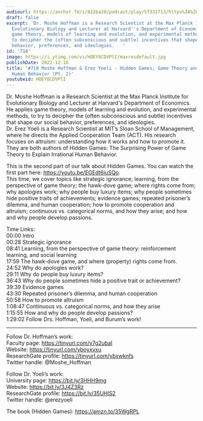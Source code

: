```yaml
---
audiourl: https://anchor.fm/s/822ba20/podcast/play/57332713/https%3A%2F%2Fd3ctxlq1ktw2nl.cloudfront.net%2Fstaging%2F2022-8-9%2Fa07b146a-acac-50b7-4619-861b32bff486.m4a
draft: false
excerpt: 'Dr. Moshe Hoffman is a Research Scientist at the Max Planck Institute for
  Evolutionary Biology and Lecturer at Harvard''s Department of Economics. He applies
  game theory, models of learning and evolution, and experimental methods, to try
  to decipher the (often subconscious and subtle) incentives that shape our social
  behavior, preferences, and ideologies.   '
id: '718'
image: https://i.ytimg.com/vi/HOEY8CDVPlI/maxresdefault.jpg
publishDate: 2022-12-16
title: '#718 Moshe Hoffman & Erez Yoeli - Hidden Games; Game Theory and Irrational
  Human Behavior (Pt. 2)'
youtubeid: HOEY8CDVPlI
---
```

<div class="timelinks">

Dr. Moshe Hoffman is a Research Scientist at the Max Planck Institute for Evolutionary Biology and Lecturer at Harvard's Department of Economics. He applies game theory, models of learning and evolution, and experimental methods, to try to decipher the (often subconscious and subtle) incentives that shape our social behavior, preferences, and ideologies.   
Dr. Erez Yoeli is a Research Scientist at MIT’s Sloan School of Management, where he directs the Applied Cooperation Team (ACT). His research focuses on altruism: understanding how it works and how to promote it.   
They are both authors of Hidden Games: The Surprising Power of Game Theory to Explain Irrational Human Behavior.

This is the second part of our talk about Hidden Games. You can watch the first part here: https://youtu.be/EGEdt6iuSQo.  
This time, we cover topics like strategic ignorance; learning, from the perspective of game theory; the hawk-dove game; where rights come from; why apologies work; why people buy luxury items; why people sometimes hide positive traits of achievements; evidence games; repeated prisoner’s dilemma, and human cooperation; how to promote cooperation and altruism; continuous vs. categorical norms, and how they arise; and how and why people develop passions.



Time Links:  
<time>00:00</time> Intro  
<time>00:28</time> Strategic ignorance  
<time>08:41</time> Learning, from the perspective of game theory: reinforcement learning, and social learning  
<time>17:59</time> The hawk-dove game, and where (property) rights come from.  
<time>24:52</time> Why do apologies work?  
<time>29:11</time> Why do people buy luxury items?  
<time>36:43</time> Why do people sometimes hide a positive trait or achievement?  
<time>39:39</time> Evidence games  
<time>43:30</time> Repeated prisoner’s dilemma, and human cooperation  
<time>50:58</time> How to promote altruism  
<time>1:08:47</time> Continuous vs. categorical norms, and how they arise  
<time>1:15:55</time> How and why do people develop passions?  
<time>1:29:02</time> Follow Drs. Hoffman, Yoeli, and Burum’s work!

---

Follow Dr. Hoffman’s work:  
Faculty page: https://tinyurl.com/y7g2ubal  
Website: https://tinyurl.com/yboyxvxu  
ResearchGate profile: https://tinyurl.com/ybxwknfs  
Twitter handle: @Moshe_Hoffman

Follow Dr. Yoeli’s work:  
University page: https://bit.ly/3HHH9mg  
Website: https://bit.ly/3J4Z3Rz  
ResearchGate profile: https://bit.ly/35UHlS2  
Twitter handle: @erezyoeli

The book (Hidden Games): https://amzn.to/35WgRPL
</div>

